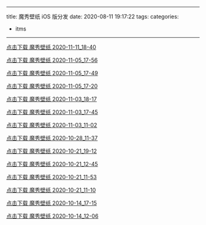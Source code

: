 
---
title: 魔秀壁纸 iOS 版分发
date: 2020-08-11 19:17:22
tags:
categories:
  - itms
---

[点击下载 魔秀壁纸 2020-11-11_18-40](itms-services:///?action=download-manifest&url=https%3A%2F%2Fres-jori.obs.cn-north-1.myhuaweicloud.com%2Fmoxiu%2Fwallpaper-ios%2Fitms%2Fmanifest%2F2020-11-11_18-40.plist)

[点击下载 魔秀壁纸 2020-11-05_17-56](itms-services:///?action=download-manifest&url=https%3A%2F%2Fres-jori.obs.cn-north-1.myhuaweicloud.com%2Fmoxiu%2Fwallpaper-ios%2Fitms%2Fmanifest%2F2020-11-05_17-56.plist)


[点击下载 魔秀壁纸 2020-11-05_17-49](itms-services:///?action=download-manifest&url=https%3A%2F%2Fres-jori.obs.cn-north-1.myhuaweicloud.com%2Fmoxiu%2Fwallpaper-ios%2Fitms%2Fmanifest%2F2020-11-05_17-49.plist)


[点击下载 魔秀壁纸 2020-11-05_17-20](itms-services:///?action=download-manifest&url=https%3A%2F%2Fres-jori.obs.cn-north-1.myhuaweicloud.com%2Fmoxiu%2Fwallpaper-ios%2Fitms%2Fmanifest%2F2020-11-05_17-20.plist)


[点击下载 魔秀壁纸 2020-11-03_18-17](itms-services:///?action=download-manifest&url=https%3A%2F%2Fres-jori.obs.cn-north-1.myhuaweicloud.com%2Fmoxiu%2Fwallpaper-ios%2Fitms%2Fmanifest%2F2020-11-03_18-17.plist)


[点击下载 魔秀壁纸 2020-11-03_17-45](itms-services:///?action=download-manifest&url=https%3A%2F%2Fres-jori.obs.cn-north-1.myhuaweicloud.com%2Fmoxiu%2Fwallpaper-ios%2Fitms%2Fmanifest%2F2020-11-03_17-45.plist)


[点击下载 魔秀壁纸 2020-11-03_11-02](itms-services:///?action=download-manifest&url=https%3A%2F%2Fres-jori.obs.cn-north-1.myhuaweicloud.com%2Fmoxiu%2Fwallpaper-ios%2Fitms%2Fmanifest%2F2020-11-03_11-02.plist)


[点击下载 魔秀壁纸 2020-10-28_11-37](itms-services:///?action=download-manifest&url=https%3A%2F%2Fres-jori.obs.cn-north-1.myhuaweicloud.com%2Fmoxiu%2Fwallpaper-ios%2Fitms%2Fmanifest%2F2020-10-28_11-37.plist)


[点击下载 魔秀壁纸 2020-10-21_19-12](itms-services:///?action=download-manifest&url=https%3A%2F%2Fres-jori.obs.cn-north-1.myhuaweicloud.com%2Fmoxiu%2Fwallpaper-ios%2Fitms%2Fmanifest%2F2020-10-21_19-12.plist)


[点击下载 魔秀壁纸 2020-10-21_12-45](itms-services:///?action=download-manifest&url=https%3A%2F%2Fres-jori.obs.cn-north-1.myhuaweicloud.com%2Fmoxiu%2Fwallpaper-ios%2Fitms%2Fmanifest%2F2020-10-21_12-45.plist)


[点击下载 魔秀壁纸 2020-10-21_11-53](itms-services:///?action=download-manifest&url=https%3A%2F%2Fres-jori.obs.cn-north-1.myhuaweicloud.com%2Fmoxiu%2Fwallpaper-ios%2Fitms%2Fmanifest%2F2020-10-21_11-53.plist)


[点击下载 魔秀壁纸 2020-10-21_11-10](itms-services:///?action=download-manifest&url=https%3A%2F%2Fres-jori.obs.cn-north-1.myhuaweicloud.com%2Fmoxiu%2Fwallpaper-ios%2Fitms%2Fmanifest%2F2020-10-21_11-10.plist)


[点击下载 魔秀壁纸 2020-10-14_17-15](itms-services:///?action=download-manifest&url=https%3A%2F%2Fres-jori.obs.cn-north-1.myhuaweicloud.com%2Fmoxiu%2Fwallpaper-ios%2Fitms%2Fmanifest%2F2020-10-14_17-15.plist)


[点击下载 魔秀壁纸 2020-10-14_12-06](itms-services:///?action=download-manifest&url=https%3A%2F%2Fres-jori.obs.cn-north-1.myhuaweicloud.com%2Fmoxiu%2Fwallpaper-ios%2Fitms%2Fmanifest%2F2020-10-14_12-06.plist)


